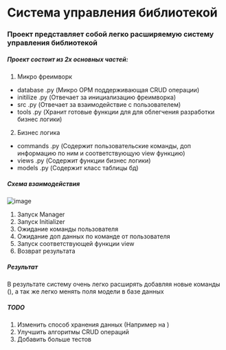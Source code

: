 # Система управления библиотекой
### Проект представляет собой легко расширяемую систему управления библиотекой
##### Проект состоит из 2х основных частей:
1. Микро фреимворк
- database .py (Микро ОРМ поддерживающая CRUD операции)
- initilize .py (Отвечает за инициализацию фреимворка)
- src .py (Отвечает за взаимодействие с пользователем)
- tools .py (Хранит готовые функции для для облегчения разработки бизнес логики)
2. Бизнес логика
- commands .py (Содержит пользовательские команды, доп информацию по ним и соответствующую view функцию)
- views .py (Содержит функции бизнес логики)
- models .py (Содержит класс таблицы бд) 

##### Схема взаимодействия

![image](https://github.com/user-attachments/assets/92e153eb-81ec-4ca7-9693-4bfcebb9ae31)

1. Запуск Manager
2. Запуск Initializer
3. Ожидание команды пользователя
4. Ожидание доп данных по команде от пользователя
5. Запуск соответствующей функции view
6. Возврат результата

##### Результат
В результате систему очень легко расширять добавляя новые команды (), а так же легко менять поля модели в базе данных 

##### TODO
1) Изменить способ хранения данных (Например на )
2) Улучшить алгоритмы CRUD операций
3) Добавить больше тестов
